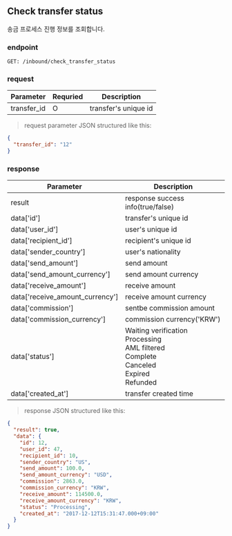 ## Check transfer status

송금 프로세스 진행 정보를 조회합니다.

### endpoint
<code>GET: /inbound/check_transfer_status</code>

### request
Parameter | Requried | Description
--------- | ------- | -----------
transfer_id |O| transfer's unique id

> request parameter JSON structured like this:

```json
{
  "transfer_id": "12"
}
```

### response
Parameter | Description
--------- | -----------
result | response success info(true/false)
data['id'] | transfer's unique id
data['user_id'] | user's unique id
data['recipient_id'] | recipient's unique id
data['sender_country'] | user's nationality
data['send_amount'] | send amount
data['send_amount_currency'] | send amount currency
data['receive_amount'] | receive amount
data['receive_amount_currency'] | receive amount currency
data['commission'] | sentbe commission amount
data['commission_currency'] | commission currency('KRW')
data['status'] | Waiting verification<br/> Processing<br/> AML filtered<br/> Complete<br/> Canceled<br/> Expired<br/> Refunded<br/>
data['created_at'] | transfer created time

> response JSON structured like this:

```json
{
  "result": true,
  "data": {
    "id": 12,
    "user_id": 47,
    "recipient_id": 10,
    "sender_country": "US",
    "send_amount": 100.0,
    "send_amount_currency": "USD",
    "commission": 2863.0,
    "commission_currency": "KRW",
    "receive_amount": 114500.0,
    "receive_amount_currency": "KRW",
    "status": "Processing",
    "created_at": "2017-12-12T15:31:47.000+09:00"
  }
}
```
